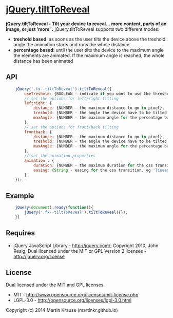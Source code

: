 <a name="README">[jQuery.tiltToReveal](https://github.com/martinkr/jQuery.tiltToReveal)</a>
=======
**jQuery.tiltToReveal - Tilt your device to reveal... more content, parts of an image, or just 'more' .**
jQuery.tiltToReveal supports two different modes:
- **treshold based**: as soons as the user tilts the device above the treshold angle the animation starts and runs the whole distance
- **percentage based**: until the user tilts the device to the maximum angle the elements are animated. If the maximum angle is reached, the whole distance has been animated

## API
```JavaScript
 	jQuery('.fx--tiltToReveal').tiltToReveal({
		useTreshold: {BOOLEAN - indicate if you want to use the threshold or the percentage variation},
		// set the options for left/right tilting
		leftright: {
			distance: {NUMBER - the maximum distance to go in pixel},
			treshold: {NUMBER - the angle the device have to be tilted before the treshold based animation is triggered},
			maxAngle: {NUMBER - the maximum angle for the percentage based animation. This angle equals 100% - the maximum distance to go}
		},
		// set the options for front/back tilting
		frontback: {
			distance: {NUMBER - the maximum distance to go in pixel},
			treshold: {NUMBER - the angle the device have to be tilted before the treshold based animation is triggered},
			maxAngle: {NUMBER - the maximum angle for the percentage based animation. This angle equals 100% - the maximum distance to go}
		},
		// set the animation properties
		animation : {
			duration: {NUMBER - the maximum duration for the css transition},
			easing: {String - easing for the css transition, eg 'linear'},
		}
 	});

```


## Example
```JavaScript
	jQuery(document).ready(function(){
		jQuery('.fx--tiltToReveal').tiltToReveal({});
	})
```

## Requires
* jQuery JavaScript Library - http://jquery.com/; Copyright 2010, John Resig; Dual licensed under the MIT or GPL Version 2 licenses - http://jquery.org/license

## License
Dual licensed under the MIT and GPL licenses.

* MIT - http://www.opensource.org/licenses/mit-license.php
* LGPL-3.0 - http://opensource.org/licenses/lgpl-3.0.html

Copyright (c) 2014 Martin Krause (martinkr.github.io)
